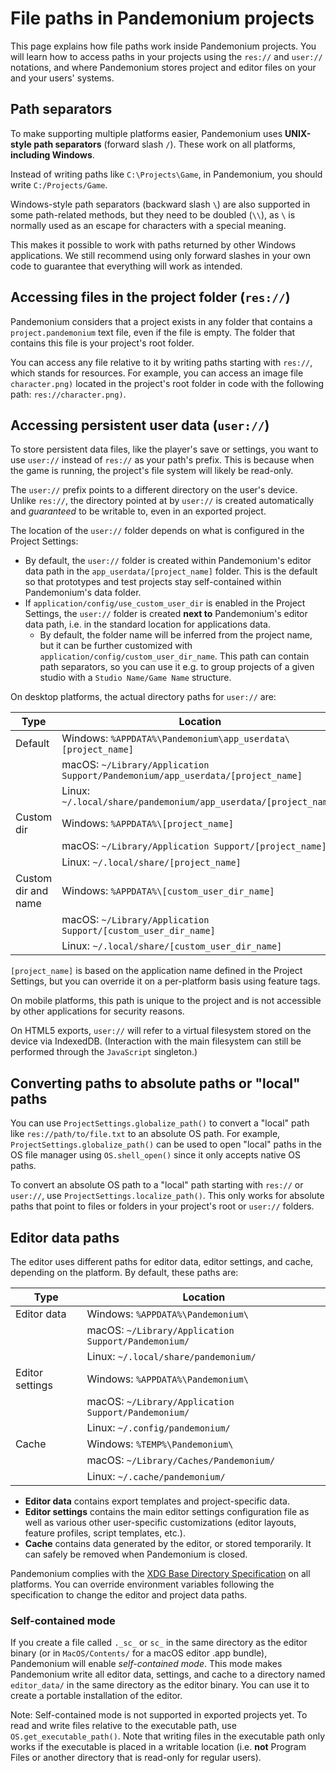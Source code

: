 
# File paths in Pandemonium projects

This page explains how file paths work inside Pandemonium projects. You will learn how
to access paths in your projects using the `res://` and `user://` notations,
and where Pandemonium stores project and editor files on your and your users' systems.

## Path separators

To make supporting multiple platforms easier, Pandemonium uses **UNIX-style path
separators** (forward slash `/`). These work on all platforms, **including
Windows**.

Instead of writing paths like `C:\Projects\Game`, in Pandemonium, you should write
`C:/Projects/Game`.

Windows-style path separators (backward slash `\`) are also supported in some
path-related methods, but they need to be doubled (`\\`), as `\` is normally
used as an escape for characters with a special meaning.

This makes it possible to work with paths returned by other Windows
applications. We still recommend using only forward slashes in your own code to
guarantee that everything will work as intended.

## Accessing files in the project folder (`res://`)

Pandemonium considers that a project exists in any folder that contains a
`project.pandemonium` text file, even if the file is empty. The folder that contains
this file is your project's root folder.

You can access any file relative to it by writing paths starting with
`res://`, which stands for resources. For example, you can access an image
file `character.png)` located in the project's root folder in code with the
following path: `res://character.png)`.

## Accessing persistent user data (`user://`)

To store persistent data files, like the player's save or settings, you want to
use `user://` instead of `res://` as your path's prefix. This is because
when the game is running, the project's file system will likely be read-only.

The `user://` prefix points to a different directory on the user's device.
Unlike `res://`, the directory pointed at by `user://` is created
automatically and *guaranteed* to be writable to, even in an exported project.

The location of the `user://` folder depends on what is configured in the
Project Settings:

- By default, the `user://` folder is created within Pandemonium's
  editor data path in the `app_userdata/[project_name]` folder.
  This is the default so that prototypes
  and test projects stay self-contained within Pandemonium's data folder.
- If `application/config/use_custom_user_dir`
  is enabled in the Project Settings, the `user://` folder is created **next
  to** Pandemonium's editor data path, i.e. in the standard location for applications
  data.
  * By default, the folder name will be inferred from the project name, but it
    can be further customized with
    `application/config/custom_user_dir_name`.
    This path can contain path separators, so you can use it e.g. to group
    projects of a given studio with a `Studio Name/Game Name` structure.

On desktop platforms, the actual directory paths for `user://` are:

| Type                | Location                                                                       |
|---------------------|--------------------------------------------------------------------------------|
| Default             | Windows: `%APPDATA%\Pandemonium\app_userdata\[project_name]`                   |
|                     | macOS: `~/Library/Application Support/Pandemonium/app_userdata/[project_name]` |
|                     | Linux: `~/.local/share/pandemonium/app_userdata/[project_name]`                |
| Custom dir          | Windows: `%APPDATA%\[project_name]`                                            |
|                     | macOS: `~/Library/Application Support/[project_name]`                          |
|                     | Linux: `~/.local/share/[project_name]`                                         |
| Custom dir and name | Windows: `%APPDATA%\[custom_user_dir_name]`                                    |
|                     | macOS: `~/Library/Application Support/[custom_user_dir_name]`                  |
|                     | Linux: `~/.local/share/[custom_user_dir_name]`                                 |

`[project_name]` is based on the application name defined in the Project Settings, but
you can override it on a per-platform basis using feature tags.

On mobile platforms, this path is unique to the project and is not accessible
by other applications for security reasons.

On HTML5 exports, `user://` will refer to a virtual filesystem stored on the
device via IndexedDB. (Interaction with the main filesystem can still be performed
through the `JavaScript` singleton.)

## Converting paths to absolute paths or "local" paths

You can use `ProjectSettings.globalize_path()`
to convert a "local" path like `res://path/to/file.txt` to an absolute OS path.
For example, `ProjectSettings.globalize_path()`
can be used to open "local" paths in the OS file manager
using `OS.shell_open()` since it only accepts
native OS paths.

To convert an absolute OS path to a "local" path starting with `res://`
or `user://`, use `ProjectSettings.localize_path()`.
This only works for absolute paths that point to files or folders in your
project's root or `user://` folders.

## Editor data paths

The editor uses different paths for editor data, editor settings, and cache,
depending on the platform. By default, these paths are:

| Type            | Location                                            |
|-----------------|-----------------------------------------------------|
| Editor data     | Windows: `%APPDATA%\Pandemonium\`                   |
|                 | macOS: `~/Library/Application Support/Pandemonium/` |
|                 | Linux: `~/.local/share/pandemonium/`                |
| Editor settings | Windows: `%APPDATA%\Pandemonium\`                   |
|                 | macOS: `~/Library/Application Support/Pandemonium/` |
|                 | Linux: `~/.config/pandemonium/`                     |
| Cache           | Windows: `%TEMP%\Pandemonium\`                      |
|                 | macOS: `~/Library/Caches/Pandemonium/`              |
|                 | Linux: `~/.cache/pandemonium/`                      |

- **Editor data** contains export templates and project-specific data.
- **Editor settings** contains the main editor settings configuration file as
  well as various other user-specific customizations (editor layouts, feature
  profiles, script templates, etc.).
- **Cache** contains data generated by the editor, or stored temporarily.
  It can safely be removed when Pandemonium is closed.

Pandemonium complies with the
[XDG Base Directory Specification](https://specifications.freedesktop.org/basedir-spec/basedir-spec-latest.html)
on all platforms. You can override environment variables following the
specification to change the editor and project data paths.

### Self-contained mode

If you create a file called `._sc_` or `sc_` in the same directory as the
editor binary (or in `MacOS/Contents/` for a macOS editor .app bundle), Pandemonium
will enable *self-contained mode*.
This mode makes Pandemonium write all editor data, settings, and cache to a directory
named `editor_data/` in the same directory as the editor binary.
You can use it to create a portable installation of the editor.

Note: Self-contained mode is not supported in exported projects yet.
To read and write files relative to the executable path, use
`OS.get_executable_path()`.
Note that writing files in the executable path only works if the executable
is placed in a writable location (i.e. **not** Program Files or another
directory that is read-only for regular users).

